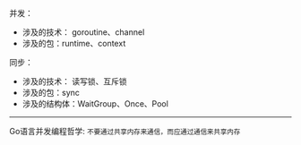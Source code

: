 并发：

* 涉及的技术： goroutine、channel
* 涉及的包：runtime、context

同步：

* 涉及的技术： 读写锁、互斥锁
* 涉及的包：sync
* 涉及的结构体：WaitGroup、Once、Pool

---

Go语言并发编程哲学: `不要通过共享内存来通信，而应通过通信来共享内存`
